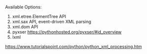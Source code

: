 Available Options:
1. xml.etree.ElementTree API 
2. xml.sax API, event-driven XML parsing
3. xml.dom API 
4. pyxser https://pythonhosted.org/pyxser/#id_overview
5. lxml

https://www.tutorialspoint.com/python/python_xml_processing.htm
